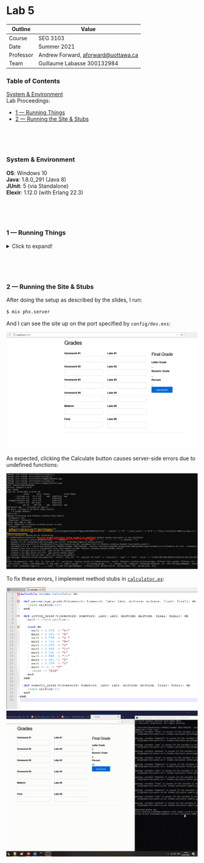 # Lab 5

| Outline | Value |
| --- | --- |
| Course | SEG 3103 |
| Date | Summer 2021 |
| Professor | Andrew Forward, aforward@uottawa.ca |
| Team | Guillaume Labasse 300132984 |

### Table of Contents  
[System & Environment](#system--environment)  
Lab Proceedings:
* [1 — Running Things](#1--running-things)  
* [2 — Running the Site & Stubs]()  

<br><br><br>

### System & Environment

**OS**: Windows 10<br>
**Java**: 1.8.0_291 (Java 8)<br>
**JUnit**: 5 (via Standalone)<br>
**Elexir**: 1.12.0 (with Erlang 22.3)

<br><br><br>

### 1 — Running Things

<details>
<summary>Click to expand!</summary>

<br>Let's first compile and run the tests for the provided programs.<br>
For `grades`:

``` bash
$ mix compile
$ mix test
```

![Compile test, grades](assets/grades_run.png)

I had a lot of difficulties figuring out how to do this next part as the slides gave no precise indications; I had to ask for help. For example, one of the libraries necessary to run these tests from the command line, Objenesis, was never mentioned (though it was included).
For `twitter`:

``` bash
$ javac -d dist -cp lib/easymock-4.3.jar;lib/junit-platform-console-standalone-1.7.1.jar src/*.java test/*.java
$ java -jar lib/junit-platform-console-standalone-1.7.1.jar --class-path "lib/easymock-4.3.jar;lib/objenesis-3.2.jar;dist" --scan-class-path
```

![Compile test, twitter](assets/twitter_run.png)

All tests ran successfully. 
</details>

<br><br><br>

### 2 — Running the Site & Stubs

After doing the setup as described by the slides, I run:

```bash
$ mix phx.server 
```

And I can see the site up on the port specified by `config/dev.exs`:

![Site running](assets/site_run.png)

As expected, clicking the Calculate button causes server-side errors due to undefined functions:

![Site errors](assets/site_error.png)

To fix these errors, I implement method stubs in [`calculator.ex`]():

![Stubs](assets/code_stubs.png)
![Running with stubs](assets/site_stubs.gif)

 
